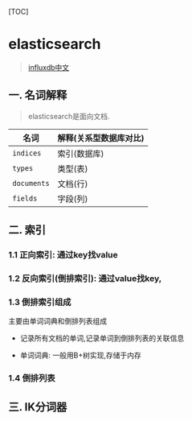 

[TOC]

# elasticsearch

> [influxdb中文](https://www.hellodemos.com/hello-influxdb/influxdb-demos.html)

## 一. 名词解释

> elasticsearch是面向文档.

| 名词        | 解释(关系型数据库对比) |
| ----------- | ---------------------- |
| `indices`   | 索引(数据库)           |
| `types`     | 类型(表)               |
| `documents` | 文档(行)               |
| `fields`    | 字段(列)               |

## 二. 索引

### 1.1 正向索引: 通过key找value

### 1.2 反向索引(倒排索引): 通过value找key,

### 1.3 倒排索引组成

主要由单词词典和倒排列表组成

- 记录所有文档的单词,记录单词到倒排列表的关联信息

- 单词词典: 一般用B+树实现,存储于内存

### 1.4 倒排列表

## 三. IK分词器

